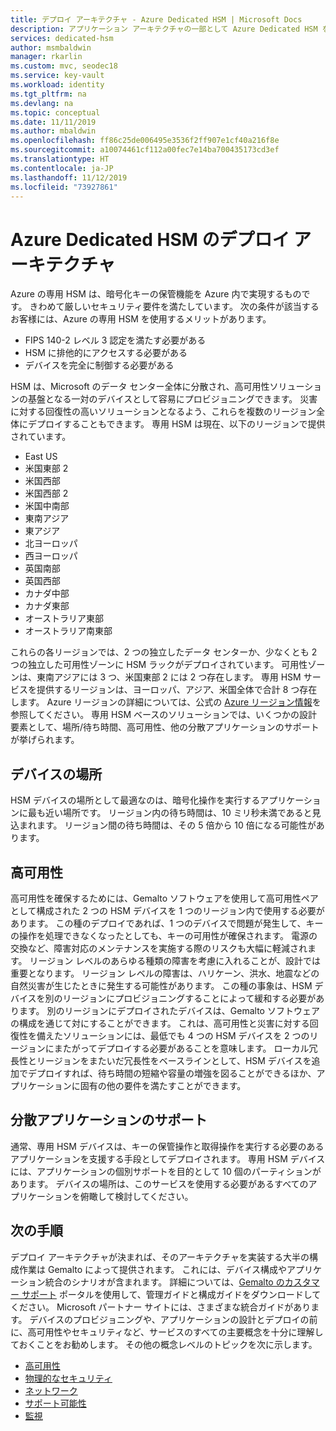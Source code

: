 ```yaml
---
title: デプロイ アーキテクチャ - Azure Dedicated HSM | Microsoft Docs
description: アプリケーション アーキテクチャの一部として Azure Dedicated HSM を使用するときの基本設計に関する考慮事項
services: dedicated-hsm
author: msmbaldwin
manager: rkarlin
ms.custom: mvc, seodec18
ms.service: key-vault
ms.workload: identity
ms.tgt_pltfrm: na
ms.devlang: na
ms.topic: conceptual
ms.date: 11/11/2019
ms.author: mbaldwin
ms.openlocfilehash: ff86c25de006495e3536f2ff907e1cf40a216f8e
ms.sourcegitcommit: a10074461cf112a00fec7e14ba700435173cd3ef
ms.translationtype: HT
ms.contentlocale: ja-JP
ms.lasthandoff: 11/12/2019
ms.locfileid: "73927861"
---
```

# <a name="azure-dedicated-hsm-deployment-architecture"></a>Azure Dedicated HSM のデプロイ アーキテクチャ

Azure の専用 HSM は、暗号化キーの保管機能を Azure 内で実現するものです。 きわめて厳しいセキュリティ要件を満たしています。 次の条件が該当するお客様には、Azure の専用 HSM を使用するメリットがあります。

* FIPS 140-2 レベル 3 認定を満たす必要がある
* HSM に排他的にアクセスする必要がある
* デバイスを完全に制御する必要がある

HSM は、Microsoft のデータ センター全体に分散され、高可用性ソリューションの基盤となる一対のデバイスとして容易にプロビジョニングできます。 災害に対する回復性の高いソリューションとなるよう、これらを複数のリージョン全体にデプロイすることもできます。 専用 HSM は現在、以下のリージョンで提供されています。

* East US
* 米国東部 2
* 米国西部
* 米国西部 2
* 米国中南部
* 東南アジア
* 東アジア
* 北ヨーロッパ
* 西ヨーロッパ
* 英国南部
* 英国西部
* カナダ中部
* カナダ東部
* オーストラリア東部
* オーストラリア南東部

これらの各リージョンでは、2 つの独立したデータ センターか、少なくとも 2 つの独立した可用性ゾーンに HSM ラックがデプロイされています。 可用性ゾーンは、東南アジアには 3 つ、米国東部 2 には 2 つ存在します。 専用 HSM サービスを提供するリージョンは、ヨーロッパ、アジア、米国全体で合計 8 つ存在します。 Azure リージョンの詳細については、公式の [Azure リージョン情報](https://azure.microsoft.com/global-infrastructure/regions/)を参照してください。
専用 HSM ベースのソリューションでは、いくつかの設計要素として、場所/待ち時間、高可用性、他の分散アプリケーションのサポートが挙げられます。

## <a name="device-location"></a>デバイスの場所

HSM デバイスの場所として最適なのは、暗号化操作を実行するアプリケーションに最も近い場所です。 リージョン内の待ち時間は、10 ミリ秒未満であると見込まれます。 リージョン間の待ち時間は、その 5 倍から 10 倍になる可能性があります。

## <a name="high-availability"></a>高可用性

高可用性を確保するためには、Gemalto ソフトウェアを使用して高可用性ペアとして構成された 2 つの HSM デバイスを 1 つのリージョン内で使用する必要があります。 この種のデプロイであれば、1 つのデバイスで問題が発生して、キーの操作を処理できなくなったとしても、キーの可用性が確保されます。 電源の交換など、障害対応のメンテナンスを実施する際のリスクも大幅に軽減されます。 リージョン レベルのあらゆる種類の障害を考慮に入れることが、設計では重要となります。 リージョン レベルの障害は、ハリケーン、洪水、地震などの自然災害が生じたときに発生する可能性があります。 この種の事象は、HSM デバイスを別のリージョンにプロビジョニングすることによって緩和する必要があります。 別のリージョンにデプロイされたデバイスは、Gemalto ソフトウェアの構成を通じて対にすることができます。 これは、高可用性と災害に対する回復性を備えたソリューションには、最低でも 4 つの HSM デバイスを 2 つのリージョンにまたがってデプロイする必要があることを意味します。 ローカル冗長性とリージョンをまたいだ冗長性をベースラインとして、HSM デバイスを追加でデプロイすれば、待ち時間の短縮や容量の増強を図ることができるほか、アプリケーションに固有の他の要件を満たすことができます。

## <a name="distributed-application-support"></a>分散アプリケーションのサポート

通常、専用 HSM デバイスは、キーの保管操作と取得操作を実行する必要のあるアプリケーションを支援する手段としてデプロイされます。 専用 HSM デバイスには、アプリケーションの個別サポートを目的として 10 個のパーティションがあります。 デバイスの場所は、このサービスを使用する必要があるすべてのアプリケーションを俯瞰して検討してください。

## <a name="next-steps"></a>次の手順

デプロイ アーキテクチャが決まれば、そのアーキテクチャを実装する大半の構成作業は Gemalto によって提供されます。 これには、デバイス構成やアプリケーション統合のシナリオが含まれます。 詳細については、[Gemalto のカスタマー サポート](https://supportportal.gemalto.com/csm/) ポータルを使用して、管理ガイドと構成ガイドをダウンロードしてください。 Microsoft パートナー サイトには、さまざまな統合ガイドがあります。
デバイスのプロビジョニングや、アプリケーションの設計とデプロイの前に、高可用性やセキュリティなど、サービスのすべての主要概念を十分に理解しておくことをお勧めします。
その他の概念レベルのトピックを次に示します。

* [高可用性](high-availability.md)
* [物理的なセキュリティ](physical-security.md)
* [ネットワーク](networking.md)
* [サポート可能性](supportability.md)
* [監視](monitoring.md)
